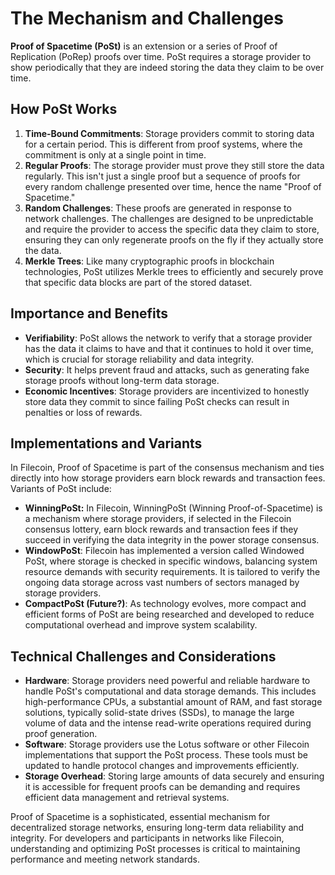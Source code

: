 # The Mechanism and Challenges

**Proof of Spacetime (PoSt)** is an extension or a series of Proof of Replication (PoRep) proofs over time. PoSt requires a storage provider to show periodically that they are indeed storing the data they claim to be over time.

## How PoSt Works

1. **Time-Bound Commitments**: Storage providers commit to storing data for a certain period. This is different from proof systems, where the commitment is only at a single point in time.
2. **Regular Proofs**: The storage provider must prove they still store the data regularly. This isn't just a single proof but a sequence of proofs for every random challenge presented over time, hence the name "Proof of Spacetime."
3. **Random Challenges**: These proofs are generated in response to network challenges. The challenges are designed to be unpredictable and require the provider to access the specific data they claim to store, ensuring they can only regenerate proofs on the fly if they actually store the data.
4. **Merkle Trees**: Like many cryptographic proofs in blockchain technologies, PoSt utilizes Merkle trees to efficiently and securely prove that specific data blocks are part of the stored dataset.

## Importance and Benefits

* **Verifiability**: PoSt allows the network to verify that a storage provider has the data it claims to have and that it continues to hold it over time, which is crucial for storage reliability and data integrity.
* **Security**: It helps prevent fraud and attacks, such as generating fake storage proofs without long-term data storage.
* **Economic Incentives**: Storage providers are incentivized to honestly store data they commit to since failing PoSt checks can result in penalties or loss of rewards.

## Implementations and Variants

In Filecoin, Proof of Spacetime is part of the consensus mechanism and ties directly into how storage providers earn block rewards and transaction fees. Variants of PoSt include:

* **WinningPoSt:** In Filecoin, WinningPoSt (Winning Proof-of-Spacetime) is a mechanism where storage providers, if selected in the Filecoin consensus lottery, earn block rewards and transaction fees if they succeed in verifying the data integrity in the power storage consensus.&#x20;
* **WindowPoSt**: Filecoin has implemented a version called Windowed PoSt, where storage is checked in specific windows, balancing system resource demands with security requirements. It is tailored to verify the ongoing data storage across vast numbers of sectors managed by storage providers.&#x20;
* **CompactPoSt (Future?)**: As technology evolves, more compact and efficient forms of PoSt are being researched and developed to reduce computational overhead and improve system scalability.

## Technical Challenges and Considerations

* **Hardware**: Storage providers need powerful and reliable hardware to handle PoSt's computational and data storage demands. This includes high-performance CPUs, a substantial amount of RAM, and fast storage solutions, typically solid-state drives (SSDs), to manage the large volume of data and the intense read-write operations required during proof generation.
* **Software**: Storage providers use the Lotus software or other Filecoin implementations that support the PoSt process. These tools must be updated to handle protocol changes and improvements efficiently.
* **Storage Overhead**: Storing large amounts of data securely and ensuring it is accessible for frequent proofs can be demanding and requires efficient data management and retrieval systems.

Proof of Spacetime is a sophisticated, essential mechanism for decentralized storage networks, ensuring long-term data reliability and integrity. For developers and participants in networks like Filecoin, understanding and optimizing PoSt processes is critical to maintaining performance and meeting network standards.
